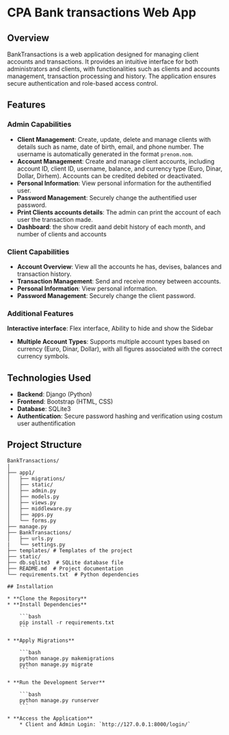# CPA Bank transactions Web App

## Overview

BankTransactions is a web application designed for managing client accounts and transactions. It provides an intuitive interface for both administrators and clients, with functionalities such as clients and accounts management, transaction processing and history. The application ensures secure authentication and role-based access control.

## Features

### Admin Capabilities
- **Client Management**: Create, update, delete and manage clients with details such as name, date of birth, email, and phone number. The username is automatically generated in the format `prenom.nom`.
- **Account Management**: Create and manage client accounts, including account ID, client ID, username, balance, and currency type (Euro, Dinar, Dollar, Dirhem). Accounts can be credited debited or deactivated.
- **Personal Information**: View personal information for the authentified user.
- **Password Management**: Securely change the authentified user password.
- **Print Clients accounts details**: The admin can print the account of each user the transaction made.
- **Dashboard**: the show credit aand debit history of each month, and number of clients and accounts

### Client Capabilities
- **Account Overview**: View all the accounts he has, devises, balances and transaction history.
- **Transaction Management**: Send and receive money between accounts.
- **Personal Information**: View personal information.
- **Password Management**: Securely change the client password.

### Additional Features
**Interactive interface**: Flex interface, Ability to hide and show the Sidebar
- **Multiple Account Types**: Supports multiple account types based on currency (Euro, Dinar, Dollar), with all figures associated with the correct currency symbols.

## Technologies Used

- **Backend**: Django (Python)
- **Frontend**: Bootstrap (HTML, CSS)
- **Database**: SQLite3
- **Authentication**: Secure password hashing and verification using costum user authentification

## Project Structure

```plaintext
BankTransactions/
│
├── app1/
│   ├── migrations/
│   ├── static/
│   ├── admin.py
│   ├── models.py
│   ├── views.py
│   ├── middleware.py
│   ├── apps.py
│   └── forms.py
├── manage.py
├── BankTransactions/
│   ├── urls.py
|   └── settings.py
├── templates/ # Templates of the project
├── static/
├── db.sqlite3  # SQLite database file
├── README.md  # Project documentation
└── requirements.txt  # Python dependencies

## Installation

* **Clone the Repository**
* **Install Dependencies**

    ```bash
    pip install -r requirements.txt
    ```

* **Apply Migrations**

    ```bash
    python manage.py makemigrations
    python manage.py migrate
    ```

* **Run the Development Server**

    ```bash
    python manage.py runserver
    ```

* **Access the Application**
    * Client and Admin Login: `http://127.0.0.1:8000/login/`
